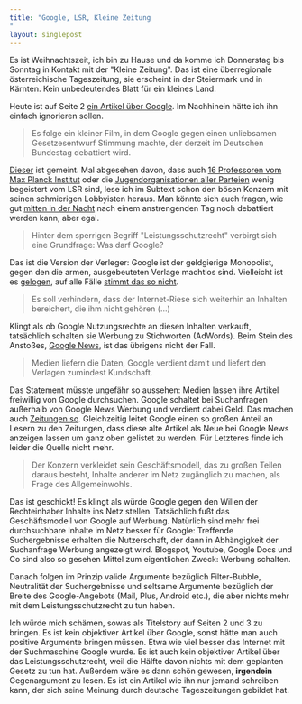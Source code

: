 ```yaml
---
title: "Google, LSR, Kleine Zeitung
"
layout: singlepost
---
```


Es ist Weihnachtszeit, ich bin zu Hause und da komme ich Donnerstag bis Sonntag in Kontakt mit der "Kleine Zeitung". Das ist eine überregionale österreichische Tageszeitung, sie erscheint in der Steiermark und in Kärnten. Kein unbedeutendes Blatt für ein kleines Land.

Heute ist auf Seite 2 [ein Artikel über Google](http://www.kleinezeitung.at/nachrichten/wirtschaft/3201402/wahr-google-daraus-macht.story). Im Nachhinein hätte ich ihn einfach ignorieren sollen.

> Es folge ein kleiner Film, in dem Google gegen einen unliebsamen Gesetzesentwurf Stimmung machte, der derzeit im Deutschen Bundestag debattiert wird.

[Dieser](https://www.google.de/campaigns/deinnetz/) ist gemeint. Mal abgesehen davon, dass auch [16 Professoren vom Max Planck Institut](http://carta.info/carta/wp-content/uploads/2012/11/Stellungnahme_zum_Leistungsschutzrecht_fuer_Verleger.pdf) oder die [Jugendorganisationen aller Parteien](http://www.tagesschau.de/inland/jugend-gegen-leistungsschutzrecht100.html) wenig begeistert vom LSR sind, lese ich im Subtext schon den bösen Konzern mit seinen schmierigen Lobbyisten heraus. Man könnte sich auch fragen, wie gut [mitten in der Nacht](https://netzpolitik.org/2012/aktion-erfolgreich-bundestag-debattiert-richtig-in-erster-lesung-uber-leistungsschutzrecht/) nach einem anstrengenden Tag noch debattiert werden kann, aber egal.

> Hinter dem sperrigen Begriff "Leistungsschutzrecht" verbirgt sich eine Grundfrage: Was darf Google?

Das ist die Version der Verleger: Google ist der geldgierige Monopolist, gegen den die armen, ausgebeuteten Verlage machtlos sind. Vielleicht ist es [gelogen](http://www.neunetz.com/2012/12/06/axel-springer-lobbyist-christoph-keese-lugt/), auf alle Fälle [stimmt das so nicht](http://wirres.net/article/articleview/6585/1/6/).

> Es soll verhindern, dass der Internet-Riese sich weiterhin an Inhalten bereichert, die ihm nicht gehören (...)

Klingt als ob Google Nutzungsrechte an diesen Inhalten verkauft, tatsächlich schalten sie Werbung zu Stichworten (AdWords). Beim Stein des Anstoßes, [Google News](http://news.google.de), ist das übrigens nicht der Fall.

> Medien liefern die Daten, Google verdient damit und liefert den Verlagen zumindest Kundschaft.

Das Statement müsste ungefähr so aussehen: Medien lassen ihre Artikel freiwillig von Google durchsuchen. Google schaltet bei Suchanfragen außerhalb von Google News Werbung und verdient dabei Geld. Das machen auch [Zeitungen so](http://www.stefan-niggemeier.de/blog/der-tagesspiegel-hat-die-perfekte-loesung-gefunden-online-geld-zu-verdienen/). Gleichzeitig leitet Google einen so großen Anteil an Lesern zu den Zeitungen, dass diese alte Artikel als Neue bei Google News anzeigen lassen um ganz oben gelistet zu werden. Für Letzteres finde ich leider die Quelle nicht mehr.

> Der Konzern verkleidet sein Geschäftsmodell, das zu großen Teilen daraus besteht, Inhalte anderer im Netz zugänglich zu machen, als Frage des Allgemeinwohls.

Das ist geschickt! Es klingt als würde Google gegen den Willen der Rechteinhaber Inhalte ins Netz stellen. Tatsächlich fußt das Geschäftsmodell von Google auf Werbung. Natürlich sind mehr frei durchsuchbare Inhalte im Netz besser für Google: Treffende Suchergebnisse erhalten die Nutzerschaft, der dann in Abhängigkeit der Suchanfrage Werbung angezeigt wird. Blogspot, Youtube, Google Docs und Co sind also so gesehen Mittel zum eigentlichen Zweck: Werbung schalten.

Danach folgen im Prinzip valide Argumente bezüglich Filter-Bubble, Neutralität der Suchergebnisse und seltsame Argumente bezüglich der Breite des Google-Angebots (Mail, Plus, Android etc.), die aber nichts mehr mit dem Leistungsschutzrecht zu tun haben.

Ich würde mich schämen, sowas als Titelstory auf Seiten 2 und 3 zu bringen. Es ist kein objektiver Artikel über Google, sonst hätte man auch positive Argumente bringen müssen. Etwa wie viel besser das Internet mit der Suchmaschine Google wurde. Es ist auch kein objektiver Artikel über das Leistungsschutzrecht, weil die Hälfte davon nichts mit dem geplanten Gesetz zu tun hat. Außerdem wäre es dann schön gewesen, **irgendein** Gegenargument zu lesen. Es ist ein Artikel wie ihn nur jemand schreiben kann, der sich seine Meinung durch deutsche Tageszeitungen gebildet hat.